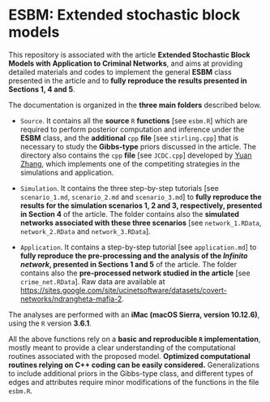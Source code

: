 # ESBM: Extended stochastic block models

This repository is associated with the article **Extended Stochastic Block Models with Application to Criminal Networks**, and aims at providing detailed materials and codes to implement the general **ESBM** class presented in the article and to **fully reproduce the results presented in Sections 1, 4 and 5**.

The documentation is organized in the **three main folders** described below.  

- `Source`.  It contains all the **source** `R` **functions** [see `esbm.R`] which are required to perform posterior computation and inference under the **ESBM** class, and  the **additional** `cpp` **file** [see `stirling.cpp`] that is necessary to study the **Gibbs-type** priors discussed in the article. The directory also contains the `cpp` **file** [see `JCDC.cpp`] developed by [Yuan Zhang](http://www-personal.umich.edu/~yzhanghf/), which implements one of the competiting strategies in the simulations and application. 

- `Simulation`. It contains the three step-by-step tutorials [see `scenario_1.md`, `scenario_2.md` and `scenario_3.md`] to **fully reproduce the results for the simulation scenarios 1, 2 and 3, respectively, presented in Section 4** of the article. The folder contains also the **simulated networks associated with these three scenarios** [see `network_1.RData`, `network_2.RData` and `network_3.RData`].  

- `Application`. It contains a step-by-step tutorial [see `application.md`] to **fully reproduce the pre-processing and the analysis of the *Infinito network*, presented in Sections 1 and 5** of the article. The folder contains also the **pre-processed network studied in the article** [see `crime_net.RData`]. Raw data are available at https://sites.google.com/site/ucinetsoftware/datasets/covert-networks/ndrangheta-mafia-2. 

The analyses are performed with an **iMac (macOS Sierra, version 10.12.6)**, using the `R` version **3.6.1**. 

All the above functions rely on a **basic and reproducible `R` implementation**, mostly meant to provide a clear understanding of the computational routines associated with the proposed model. **Optimized computational routines relying on C++ coding can be easily considered.** Generalizations to include additional priors in the Gibbs-type class, and different types of edges and attributes require minor modifications of the functions in the file `esbm.R`.
